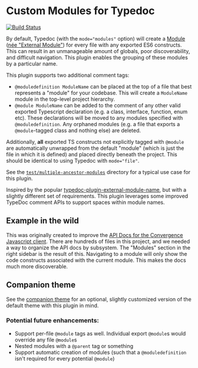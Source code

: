 # Custom Modules for Typedoc

[![Build Status](https://travis-ci.org/convergencelabs/typedoc-plugin-custom-modules.svg?branch=master)](https://travis-ci.org/convergencelabs/typedoc-plugin-custom-modules)

By default, Typedoc (with the `mode="modules"` option) will create a [Module](https://www.typescriptlang.org/docs/handbook/modules.html) ([née "External Module"](https://github.com/TypeStrong/typedoc/issues/109)) for every file with any exported ES6 constructs. This can result in an unmanageable amount of globals, poor discoverability, and difficult navigation. This plugin enables the grouping of these modules by a particular name.

This plugin supports two additional comment tags:

- `@moduledefinition ModuleName` can be placed at the top of a file that best represents a "module" for your codebase. This will create a `ModuleName` module in the top-level project hierarchy.
- `@module ModuleName` can be added to the comment of any other valid exported Typescript declaration (e.g. a class, interface, function, enum etc). These declarations will be moved to any modules specified with `@moduledefinition`. Any orphaned modules (e.g. a file that exports a `@module`-tagged class and nothing else) are deleted.

Additionally, **all** exported TS constructs not explicitly tagged with `@module` are automatically unwrapped from the default "module" (which is just the file in which it is defined) and placed directly beneath the project. This should be identical to using Typedoc with `mode="file"`.

See the [`test/multiple-ancestor-modules`](/test/multiple-ancestor-modules) directory for a typical use case for this plugin.

Inspired by the popular [typedoc-plugin-external-module-name](https://github.com/christopherthielen/typedoc-plugin-external-module-name), but with a slightly different set of requirements. This plugin leverages some improved TypeDoc comment APIs to support spaces within module names.

## Example in the wild

This was originally created to improve the [API Docs for the Convergence Javascript client](https://docs.convergence.io/js-api/). There are hundreds of files in this project, and we needed a way to organize the API docs by subsystem. The "Modules" section in the right sidebar is the result of this. Navigating to a module will only show the code constructs associated with the current module. This makes the docs much more discoverable.

## Companion theme

See the [companion theme](https://github.com/convergencelabs/typedoc-theme) for an optional, slightly customized version of the default theme with this plugin in mind.

### Potential future enhancements:

- Support per-file `@module` tags as well. Individual export `@module`s would override any file `@module`s
- Nested modules with a `@parent` tag or something
- Support automatic creation of modules (such that a `@moduledefinition` isn't required for every potential `@module`)
